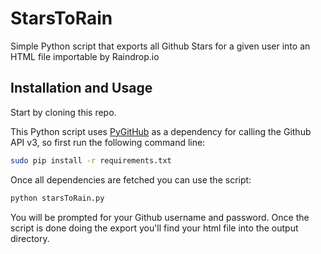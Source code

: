 # StarsToRain
Simple Python script that exports all Github Stars for a given user into an HTML file importable by Raindrop.io

## Installation and Usage
Start by cloning this repo.

This Python script uses [PyGitHub](https://github.com/PyGithub/PyGithub) as a dependency for calling the Github API v3, so first run the following command line:

```bash
sudo pip install -r requirements.txt
```

Once all dependencies are fetched you can use the script:

```bash
python starsToRain.py
```

You will be prompted for your Github username and password.
Once the script is done doing the export you'll find your html file into the output directory.
